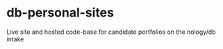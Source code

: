 # db-personal-sites

Live site and hosted code-base for candidate portfolios on the nology/db intake

